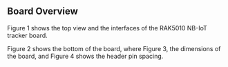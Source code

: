 ## Board Overview

Figure 1 shows the top view and the interfaces of the RAK5010 NB-IoT tracker board.

<rk-img
  src="/assets/images/datasheet/rak5010/top-view-of-the-board-with-interfaces.jpg"
  width="100%"
  figure-number="1"
  caption="Top View of the Board with Interfaces"
/>

Figure 2 shows the bottom of the board, where Figure 3, the dimensions of the board, and Figure 4 shows the header pin spacing.

<rk-img
  src="/assets/images/datasheet/rak5010/bottom-view-of-the-board-with-interfaces.jpg"
  width="100%"
  figure-number="2"
  caption="Bottom View of the Board with Interfaces"
/>

<rk-img
  src="/assets/images/datasheet/rak5010/board-dimensions.jpg"
  width="75%"
  figure-number="3"
  caption="Board Dimensions"
/>

<rk-img
  src="/assets/images/datasheet/rak5010/header-spacing.jpg"
  width="75%"
  figure-number="4"
  caption="Header Spacing"
/>